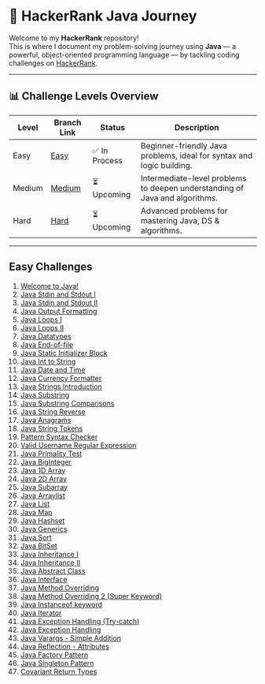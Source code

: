 # 🚀 HackerRank Java Journey

Welcome to my **HackerRank** repository!  
This is where I document my problem-solving journey using **Java** — a powerful, object-oriented programming language — by tackling coding challenges on [HackerRank](https://www.hackerrank.com/).

---

## 📊 Challenge Levels Overview

| Level   | Branch Link                                                                 | Status        | Description                                                                 |
|---------|------------------------------------------------------------------------------|----------------|-----------------------------------------------------------------------------|
| Easy    | [Easy](https://github.com/Sandhiya-1718/HackerRank/tree/Easy)     | ✅ In Process | Beginner-friendly Java problems, ideal for syntax and logic building.      |
| Medium  | [Medium](https://github.com/Sandhiya-1718/HackerRank/tree/Medium) | ⏳ Upcoming   | Intermediate-level problems to deepen understanding of Java and algorithms.|
| Hard    | [Hard](https://github.com/Sandhiya-1718/HackerRank/tree/Hard)     | ⏳ Upcoming   | Advanced problems for mastering Java, DS & algorithms.                     |

---

## Easy Challenges

1. [Welcome to Java!](https://github.com/Sandhiya-1718/HackerRank/blob/Easy/Welcome%20to%20java.java)
2. [Java Stdin and Stdout I](https://github.com/Sandhiya-1718/HackerRank/blob/Easy/Stdin%20and%20Stdout%201.java)
3. [Java Stdin and Stdout II](https://github.com/Sandhiya-1718/HackerRank/blob/Easy/Stdin%20and%20Stdout%202.java)
4. [Java Output Formatting](https://github.com/Sandhiya-1718/HackerRank/blob/Easy/Output%20Formatting.java)
5. [Java Loops I](https://github.com/Sandhiya-1718/HackerRank/blob/Easy/Loops%201.java)
6. [Java Loops II](https://github.com/Sandhiya-1718/HackerRank/blob/Easy/Loops%202.java)
7. [Java Datatypes](https://github.com/Sandhiya-1718/HackerRank/blob/Easy/Datatypes.java)
8. [Java End-of-file](https://github.com/Sandhiya-1718/HackerRank/blob/Easy/End%20of%20File.java)
9. [Java Static Initializer Block](https://github.com/Sandhiya-1718/HackerRank/blob/Easy/Static%20Initializer%20Block.java)
10. [Java Int to String](https://github.com/Sandhiya-1718/HackerRank/blob/Easy/Int%20to%20String.java)
11. [Java Date and Time](https://github.com/Sandhiya-1718/HackerRank/blob/Easy/Date%20and%20Time.java)
12. [Java Currency Formatter](https://github.com/Sandhiya-1718/HackerRank/blob/Easy/Currency%20Formatter.java)
13. [Java Strings Introduction](https://github.com/Sandhiya-1718/HackerRank/blob/Easy/Strings%20Introduction.java)
14. [Java Substring](https://github.com/Sandhiya-1718/HackerRank/blob/Easy/Substring.java)
15. [Java Substring Comparisons](https://github.com/Sandhiya-1718/HackerRank/blob/Easy/Substring%20Comparisons.java)
16. [Java String Reverse](https://github.com/Sandhiya-1718/HackerRank/blob/Easy/String%20Reverse.java)
17. [Java Anagrams](https://github.com/Sandhiya-1718/HackerRank/blob/Easy/Anagrams.java)
18. [Java String Tokens](https://github.com/Sandhiya-1718/HackerRank/blob/Easy/String%20Tokens.java)
19. [Pattern Syntax Checker](https://github.com/Sandhiya-1718/HackerRank/blob/Easy/Pattern%20Syntax%20Checker.java)
20. [Valid Username Regular Expression](https://github.com/Sandhiya-1718/HackerRank/blob/Easy/Valid%20Username%20Regular%20Expressions.java)
21. [Java Primality Test](https://github.com/Sandhiya-1718/HackerRank/blob/Easy/Primality%20Test.java)
22. [Java BigInteger](https://github.com/Sandhiya-1718/HackerRank/blob/Easy/BigInteger.java)
23. [Java 1D Array](https://github.com/Sandhiya-1718/HackerRank/blob/Easy/1D%20Array.java)
24. [Java 2D Array](https://github.com/Sandhiya-1718/HackerRank/blob/Easy/2D%20Array.java)
25. [Java Subarray](https://github.com/Sandhiya-1718/HackerRank/blob/Easy/Subarray.java)
26. [Java Arraylist](https://github.com/Sandhiya-1718/HackerRank/blob/Easy/Arraylist.java)
27. [Java List](https://github.com/Sandhiya-1718/HackerRank/blob/Easy/List.java)
28. [Java Map](https://github.com/Sandhiya-1718/HackerRank/blob/Easy/Map.java)
29. [Java Hashset](https://github.com/Sandhiya-1718/HackerRank/blob/Easy/HashSet.java)
30. [Java Generics](https://github.com/Sandhiya-1718/HackerRank/blob/Easy/Generics.java)
31. [Java Sort](https://github.com/Sandhiya-1718/HackerRank/blob/Easy/Sort.java)
32. [Java BitSet](https://github.com/Sandhiya-1718/HackerRank/blob/Easy/BitSet.java)
33. [Java Inheritance I](https://github.com/Sandhiya-1718/HackerRank/blob/Easy/Inheritance%201.java)
34. [Java Inheritance II](https://github.com/Sandhiya-1718/HackerRank/blob/Easy/Inheritace%202.java)
35. [Java Abstract Class](https://github.com/Sandhiya-1718/HackerRank/blob/Easy/Abstract%20Class.java)
36. [Java Interface](https://github.com/Sandhiya-1718/HackerRank/blob/Easy/Interface.java)
37. [Java Method Overriding](https://github.com/Sandhiya-1718/HackerRank/blob/Easy/Method%20Overriding%201.java)
38. [Java Method Overriding 2 (Super Keyword)](https://github.com/Sandhiya-1718/HackerRank/blob/Easy/Method%20Overriding%202.java)
39. [Java Instanceof keyword](https://github.com/Sandhiya-1718/HackerRank/blob/Easy/Instanceof%20Keyword.java)
40. [Java Iterator](https://github.com/Sandhiya-1718/HackerRank/blob/Easy/Iterator.java)
41. [Java Exception Handling (Try-catch)](https://github.com/Sandhiya-1718/HackerRank/blob/Easy/Exception%20Handling(try-catch).java)
42. [Java Exception Handling](https://github.com/Sandhiya-1718/HackerRank/blob/Easy/Exception%20Handling.java)
43. [Java Varargs - Simple Addition](https://github.com/Sandhiya-1718/HackerRank/blob/Easy/Varargs-Simple%20Addition.java)
44. [Java Reflection - Attributes](https://github.com/Sandhiya-1718/HackerRank/blob/Easy/Reflection-Attributes.java)
45. [Java Factory Pattern](https://github.com/Sandhiya-1718/HackerRank/blob/Easy/Factory%20Pattern.java)
46. [Java Singleton Pattern](https://github.com/Sandhiya-1718/HackerRank/blob/Easy/Singleton%20Pattern.java)
47. [Covariant Return Types](https://github.com/Sandhiya-1718/HackerRank/blob/Easy/Covariant%20Return%20Types.java)
